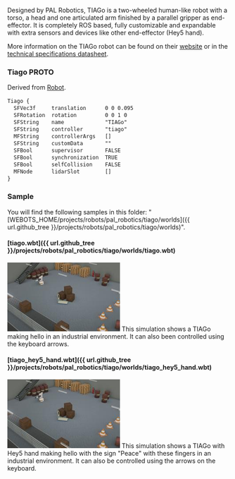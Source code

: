 Designed by PAL Robotics, TIAGo is a two-wheeled human-like robot with a torso, a head and one articulated arm finished by a parallel gripper as end-effector.
It is completely ROS based, fully customizable and expandable with extra sensors and devices like other end-effector (Hey5 hand).

More information on the TIAGo robot can be found on their [website](http://pal-robotics.com/robots/tiago/) or in the [technical specifications datasheet](http://pal-robotics.com/wp-content/uploads/2019/07/Datasheet_TIAGo_Complete.pdf).

### Tiago PROTO

Derived from [Robot](https://cyberbotics.com/doc/reference/robot).

```
Tiago {
  SFVec3f     translation      0 0 0.095
  SFRotation  rotation         0 0 1 0
  SFString    name             "TIAGo"
  SFString    controller       "tiago"
  MFString    controllerArgs   []
  SFString    customData       ""
  SFBool      supervisor       FALSE
  SFBool      synchronization  TRUE
  SFBool      selfCollision    FALSE
  MFNode      lidarSlot        []
}
```

### Sample

You will find the following samples in this folder: "[WEBOTS\_HOME/projects/robots/pal\_robotics/tiago/worlds]({{ url.github_tree }}/projects/robots/pal_robotics/tiago/worlds)".

#### [tiago.wbt]({{ url.github_tree }}/projects/robots/pal_robotics/tiago/worlds/tiago.wbt)

![tiago.wbt.png](images/tiago/tiago.wbt.thumbnail.jpg) This simulation shows a TIAGo making hello in an industrial environment.
It can also been controlled using the keyboard arrows.

#### [tiago\_hey5\_hand.wbt]({{ url.github_tree }}/projects/robots/pal_robotics/tiago/worlds/tiago\_hey5\_hand.wbt)

![tiago\_hey5\_hand.wbt.png](images/tiago/tiago_hey5_hand.wbt.thumbnail.jpg) This simulation shows a TIAGo with Hey5 hand making hello with the sign "Peace" with these fingers in an industrial environment.
It can also be controlled using the arrows on the keyboard.
